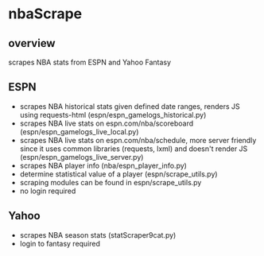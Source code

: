 # nbaScrape

## overview
scrapes NBA stats from ESPN and Yahoo Fantasy

## ESPN
  - scrapes NBA historical stats given defined date ranges, renders JS using requests-html (espn/espn_gamelogs_historical.py)
  - scrapes NBA live stats on espn.com/nba/scoreboard (espn/espn_gamelogs_live_local.py)
  - scrapes NBA live stats on espn.com/nba/schedule, more server friendly since it uses common libraries (requests, lxml) and doesn't render JS (espn/espn_gamelogs_live_server.py)
  - scrapes NBA player info (nba/espn_player_info.py)
  - determine statistical value of a player (espn/scrape_utils.py)
  - scraping modules can be found in espn/scrape_utils.py
  - no login required

## Yahoo
  - scrapes NBA season stats (statScraper9cat.py)
  - login to fantasy required
